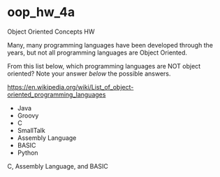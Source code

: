 # oop_hw_4a
Object Oriented Concepts HW

Many, many programming languages have been developed through the years, but not all programming languages are Object Oriented.

From this list below, which programming languages are NOT object oriented? Note your answer *below* the possible answers.

https://en.wikipedia.org/wiki/List_of_object-oriented_programming_languages

* Java
* Groovy
* C
* SmallTalk
* Assembly Language
* BASIC
* Python


C, Assembly Language, and BASIC

